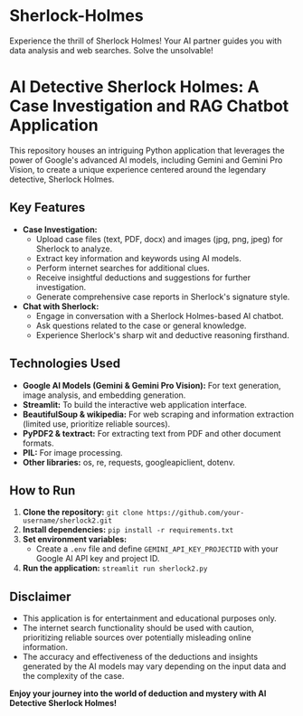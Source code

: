 # Sherlock-Holmes
Experience the thrill of Sherlock Holmes! Your AI partner guides you with data analysis and web searches. Solve the unsolvable!
# AI Detective Sherlock Holmes: A Case Investigation and RAG Chatbot Application

This repository houses an intriguing Python application that leverages the power of Google's advanced AI models, including Gemini and Gemini Pro Vision, to create a unique experience centered around the legendary detective, Sherlock Holmes.

## Key Features

* **Case Investigation:** 
    * Upload case files (text, PDF, docx) and images (jpg, png, jpeg) for Sherlock to analyze.
    * Extract key information and keywords using AI models.
    * Perform internet searches for additional clues.
    * Receive insightful deductions and suggestions for further investigation.
    * Generate comprehensive case reports in Sherlock's signature style.
* **Chat with Sherlock:**
    * Engage in conversation with a Sherlock Holmes-based AI chatbot.
    * Ask questions related to the case or general knowledge.
    * Experience Sherlock's sharp wit and deductive reasoning firsthand.

## Technologies Used

* **Google AI Models (Gemini & Gemini Pro Vision):** For text generation, image analysis, and embedding generation.
* **Streamlit:** To build the interactive web application interface.
* **BeautifulSoup & wikipedia:** For web scraping and information extraction (limited use, prioritize reliable sources).
* **PyPDF2 & textract:** For extracting text from PDF and other document formats.
* **PIL:** For image processing.
* **Other libraries:** os, re, requests, googleapiclient, dotenv.

## How to Run

1. **Clone the repository:** `git clone https://github.com/your-username/sherlock2.git`
2. **Install dependencies:** `pip install -r requirements.txt`
3. **Set environment variables:**
    * Create a `.env` file and define `GEMINI_API_KEY_PROJECTID` with your Google AI API key and project ID.
4. **Run the application:** `streamlit run sherlock2.py`

## Disclaimer

* This application is for entertainment and educational purposes only.
* The internet search functionality should be used with caution, prioritizing reliable sources over potentially misleading online information.
* The accuracy and effectiveness of the deductions and insights generated by the AI models may vary depending on the input data and the complexity of the case. 

**Enjoy your journey into the world of deduction and mystery with AI Detective Sherlock Holmes!**
